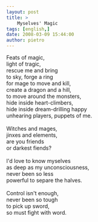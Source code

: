 ```yaml
---
layout: post
title: >
    Myselves' Magic
tags: [english,]
date: 2008-03-09 15:44:00
author: pietro
---
```

Feats of magic,<br/>light of tragic,<br/>rescue me and bring<br/>to sky, forge a ring<br/>for mage to move and kill,<br/>create a dragon and a hill,<br/>to move around the monsters,<br/>hide inside heart-climbers,<br/>hide inside dream-drilling happy<br/>unhearing players, puppets of me.<br/><br/>Witches and mages,<br/>jinxes and elements,<br/>are you friends<br/>or darkest fiends?<br/><br/>I'd love to know myselves<br/>as deep as my unconsciousness,<br/>never been so less<br/>powerful to separe the halves.<br/><br/>Control isn't enough,<br/>never been so tough<br/>to pick up sword,<br/>so must fight with word.
